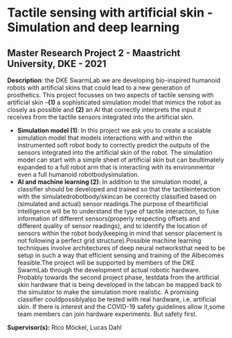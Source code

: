 # Tactile sensing with artificial skin - Simulation and deep learning
## Master Research Project 2 - Maastricht University, DKE - 2021

**Description**: the DKE SwarmLab we are developing bio-inspired humanoid robots with artificial skins that could lead to a new generation of prosthetics. This project focusses on two aspects of tactile sensing with artificial skin –**(1)** a sophisticated simulation model that mimics the robot as closely as possible and **(2)** an AI that correctly interprets the input it receives from the tactile sensors integrated into the artificial skin.
- **Simulation model (1)**: In this project we ask you to create a scalable simulation model that models interactions with and within the instrumented soft robot body to correctly predict the outputs of the sensors integrated into the artificial skin of the robot. The simulation model can start with a simple sheet of artificial skin but can beultimately expanded to a full robot arm that is interacting with its environmentor even a full humanoid robotbodysimulation.
- **AI  and  machine  learning  (2)**: In  addition  to  the  simulation  model,  a  classifier  should  be developed and trained so that the tactileinteraction with the simulatedrobotbody/skincan be correctly classified based on (simulated and actual) sensor readings.The purpose of theartificial intelligence will be to understand the type of tactile interaction, to fuse information of different sensors(properly respecting offsets and different quality of sensor readings), and to  identify  the  location  of  sensors  within  the  robot  body(keeping  in  mind  that  sensor placement is not following a perfect grid structure).Possible machine learning techniques involve architectures of deep  neural networksthat need to  be  setup  in  such a way that efficient sensing and training of the AIbecomes feasible.The project will be supported by members of the DKE SwarmLab through the development of actual  robotic hardware. Probably towards  the second  project phase, testdata from the artificial skin hardware that is being developed in the labcan be mapped back to the simulator to make the simulation more realistic. A promising classifier couldpossiblyalso be tested with real hardware, i.e. artificial skin. If there is interest and the COVID-19 safety guidelines allow it,some team members can join hardware experiments. But safety first.

**Supervisor(s):** Rico Möckel, Lucas Dahl
